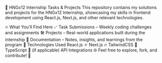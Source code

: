 🚀 HNGx12 Internship Tasks & Projects
This repository contains my solutions and projects for the HNGx12 Internship, showcasing my skills in frontend development using React.js, Next.js, and other relevant technologies.

🔥 What You'll Find Here
✅ Task Submissions – Weekly coding challenges and assignments
🛠 Projects – Real-world applications built during the internship
📂 Documentation – Notes, insights, and learnings from the program
📌 Technologies Used
React.js ⚛️
Next.js 🔥
TailwindCSS 🎨
TypeScript 🏹 (if applicable)
API Integrations 🌐
Feel free to explore, fork, and contribute! 🎉